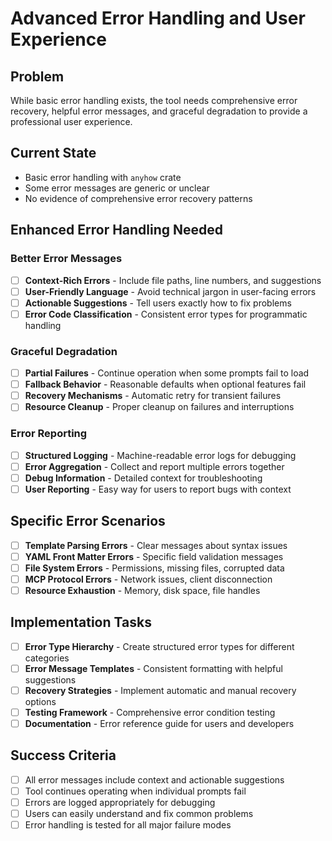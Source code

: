 # Advanced Error Handling and User Experience

## Problem
While basic error handling exists, the tool needs comprehensive error recovery, helpful error messages, and graceful degradation to provide a professional user experience.

## Current State
- Basic error handling with `anyhow` crate
- Some error messages are generic or unclear
- No evidence of comprehensive error recovery patterns

## Enhanced Error Handling Needed

### Better Error Messages
- [ ] **Context-Rich Errors** - Include file paths, line numbers, and suggestions
- [ ] **User-Friendly Language** - Avoid technical jargon in user-facing errors
- [ ] **Actionable Suggestions** - Tell users exactly how to fix problems
- [ ] **Error Code Classification** - Consistent error types for programmatic handling

### Graceful Degradation
- [ ] **Partial Failures** - Continue operation when some prompts fail to load
- [ ] **Fallback Behavior** - Reasonable defaults when optional features fail
- [ ] **Recovery Mechanisms** - Automatic retry for transient failures
- [ ] **Resource Cleanup** - Proper cleanup on failures and interruptions

### Error Reporting
- [ ] **Structured Logging** - Machine-readable error logs for debugging
- [ ] **Error Aggregation** - Collect and report multiple errors together
- [ ] **Debug Information** - Detailed context for troubleshooting
- [ ] **User Reporting** - Easy way for users to report bugs with context

## Specific Error Scenarios
- [ ] **Template Parsing Errors** - Clear messages about syntax issues
- [ ] **YAML Front Matter Errors** - Specific field validation messages
- [ ] **File System Errors** - Permissions, missing files, corrupted data
- [ ] **MCP Protocol Errors** - Network issues, client disconnection
- [ ] **Resource Exhaustion** - Memory, disk space, file handles

## Implementation Tasks
- [ ] **Error Type Hierarchy** - Create structured error types for different categories
- [ ] **Error Message Templates** - Consistent formatting with helpful suggestions
- [ ] **Recovery Strategies** - Implement automatic and manual recovery options
- [ ] **Testing Framework** - Comprehensive error condition testing
- [ ] **Documentation** - Error reference guide for users and developers

## Success Criteria
- [ ] All error messages include context and actionable suggestions
- [ ] Tool continues operating when individual prompts fail
- [ ] Errors are logged appropriately for debugging
- [ ] Users can easily understand and fix common problems
- [ ] Error handling is tested for all major failure modes